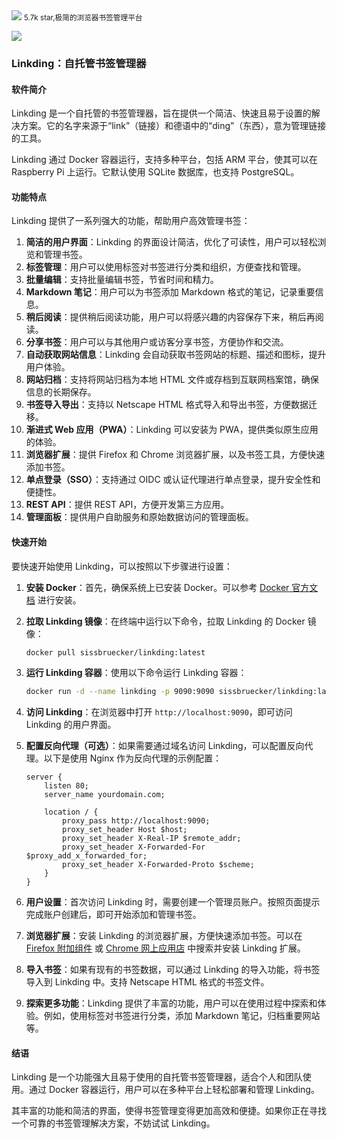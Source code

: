 <img src="/assets/image/240916-linkding.png">
<small>5.7k star,极简的浏览器书签管理平台</small>

![](/assets/image/240916-linkding.png)

### Linkding：自托管书签管理器

#### 软件简介

Linkding 是一个自托管的书签管理器，旨在提供一个简洁、快速且易于设置的解决方案。它的名字来源于“link”（链接）和德语中的“ding”（东西），意为管理链接的工具。


Linkding 通过 Docker 容器运行，支持多种平台，包括 ARM 平台，使其可以在 Raspberry Pi 上运行。它默认使用 SQLite 数据库，也支持 PostgreSQL。

#### 功能特点

Linkding 提供了一系列强大的功能，帮助用户高效管理书签：

1. **简洁的用户界面**：Linkding 的界面设计简洁，优化了可读性，用户可以轻松浏览和管理书签。
2. **标签管理**：用户可以使用标签对书签进行分类和组织，方便查找和管理。
3. **批量编辑**：支持批量编辑书签，节省时间和精力。
4. **Markdown 笔记**：用户可以为书签添加 Markdown 格式的笔记，记录重要信息。
5. **稍后阅读**：提供稍后阅读功能，用户可以将感兴趣的内容保存下来，稍后再阅读。
6. **分享书签**：用户可以与其他用户或访客分享书签，方便协作和交流。
7. **自动获取网站信息**：Linkding 会自动获取书签网站的标题、描述和图标，提升用户体验。
8. **网站归档**：支持将网站归档为本地 HTML 文件或存档到互联网档案馆，确保信息的长期保存。
9. **书签导入导出**：支持以 Netscape HTML 格式导入和导出书签，方便数据迁移。
10. **渐进式 Web 应用（PWA）**：Linkding 可以安装为 PWA，提供类似原生应用的体验。
11. **浏览器扩展**：提供 Firefox 和 Chrome 浏览器扩展，以及书签工具，方便快速添加书签。
12. **单点登录（SSO）**：支持通过 OIDC 或认证代理进行单点登录，提升安全性和便捷性。
13. **REST API**：提供 REST API，方便开发第三方应用。
14. **管理面板**：提供用户自助服务和原始数据访问的管理面板。

#### 快速开始

要快速开始使用 Linkding，可以按照以下步骤进行设置：

1. **安装 Docker**：首先，确保系统上已安装 Docker。可以参考 [Docker 官方文档](https://docs.docker.com/get-docker/) 进行安装。

2. **拉取 Linkding 镜像**：在终端中运行以下命令，拉取 Linkding 的 Docker 镜像：
   ```bash
   docker pull sissbruecker/linkding:latest
   ```

3. **运行 Linkding 容器**：使用以下命令运行 Linkding 容器：
   ```bash
   docker run -d --name linkding -p 9090:9090 sissbruecker/linkding:latest
   ```

4. **访问 Linkding**：在浏览器中打开 `http://localhost:9090`，即可访问 Linkding 的用户界面。

5. **配置反向代理（可选）**：如果需要通过域名访问 Linkding，可以配置反向代理。以下是使用 Nginx 作为反向代理的示例配置：
   ```nginx
   server {
       listen 80;
       server_name yourdomain.com;

       location / {
           proxy_pass http://localhost:9090;
           proxy_set_header Host $host;
           proxy_set_header X-Real-IP $remote_addr;
           proxy_set_header X-Forwarded-For $proxy_add_x_forwarded_for;
           proxy_set_header X-Forwarded-Proto $scheme;
       }
   }
   ```

6. **用户设置**：首次访问 Linkding 时，需要创建一个管理员账户。按照页面提示完成账户创建后，即可开始添加和管理书签。

7. **浏览器扩展**：安装 Linkding 的浏览器扩展，方便快速添加书签。可以在 [Firefox 附加组件](https://addons.mozilla.org/en-US/firefox/addon/linkding/) 或 [Chrome 网上应用店](https://chrome.google.com/webstore/detail/linkding/) 中搜索并安装 Linkding 扩展。

8. **导入书签**：如果有现有的书签数据，可以通过 Linkding 的导入功能，将书签导入到 Linkding 中。支持 Netscape HTML 格式的书签文件。

9. **探索更多功能**：Linkding 提供了丰富的功能，用户可以在使用过程中探索和体验。例如，使用标签对书签进行分类，添加 Markdown 笔记，归档重要网站等。

#### 结语

Linkding 是一个功能强大且易于使用的自托管书签管理器，适合个人和团队使用。通过 Docker 容器运行，用户可以在多种平台上轻松部署和管理 Linkding。

其丰富的功能和简洁的界面，使得书签管理变得更加高效和便捷。如果你正在寻找一个可靠的书签管理解决方案，不妨试试 Linkding。


